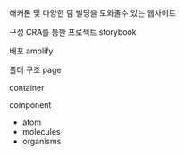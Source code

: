 해커톤 및 다양한 팀 빌딩을 도와줄수 있는 웹사이트

구성 
CRA를 통한 프로젝트 
storybook


배포 amplify

폴더 구조
page

container

component
 - atom
 - molecules
 - organisms


